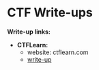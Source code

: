 # CTF Write-ups

**Write-up links:**
- **CTFLearn:**
  - website: ctflearn.com
  - [write-up](ctflearn/ctflearn.md)

